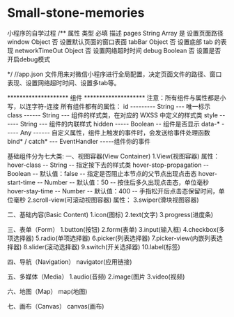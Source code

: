 # Small-stone-memories
小程序的自学过程
/** 
  属性             类型            必填          描述
  pages           String Array     是         设置页面路径
  window          Object           否         设置默认页面的窗口表面
  tabBar          Object           否         设置底部 tab 的表现
  networkTimeOut  Object           否         设置网络超时时间
  debug           Boolean          否         设置是否开启debug模式

*/
//app.json 文件用来对微信小程序进行全局配置，决定页面文件的路径、窗口表现、设置网络超时时间、设置多tab等。

********************   组件   ********************
注意：所有组件与属性都是小写，以连字符-连接
所有组件都有的属性：
id --------- String --- 唯一标示
class ------ String --- 组件的样式类，在对应的 WXSS 中定义的样式类
style ------ String --- 组件的内联样式
hidden ----- Boolean -- 组件是否显示
data-* ----- Any ------ 自定义属性，组件上触发的事件时，会发送给事件处理函数
bind* / catch* --- EventHandler -----组件你的事件

基础组件分为七大类:
一、视图容器(View Container)
  1.View(视图容器)
    属性：
    hover-class -- String -- 指定按下去的样式类
    hover-stop-propagation -- Boolean -- 默认值：false -- 指定是否阻止本节点的父节点出现点击态
    hover-start-time -- Number -- 默认值：50 -- 按住后多久出现点击态，单位毫秒
    hover-stay-time -- Number -- 默认值：400 -- 手指松开后点击态保留时间，单位毫秒
  2.scroll-view(可滚动视图容器)
    属性：
  3.swiper(滑块视图容器)

二、基础内容(Basic Content)
  1.icon(图标)
  2.text(文字)
  3.progress(进度条)

三、表单（Form）
  1.button(按钮)
  2.form(表单)
  3.input(输入框)
  4.checkbox(多项选择器)
  5.radio(单项选择器)
  6.picker(列表选择器)
  7.picker-view(内嵌列表选择器)
  8.slider(滚动选择器)
  9.switch(开关选择器)
  10.label(标签)

四、导航（Navigation）
  navigator(应用链接)

五、多媒体（Media）
  1.audio(音频)
  2.image(图片
  3.video(视频)

六、地图（Map）
  map(地图)

七、画布（Canvas）
  canvas(画布)
